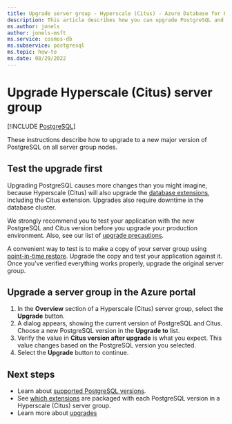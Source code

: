 ```yaml
---
title: Upgrade server group - Hyperscale (Citus) - Azure Database for PostgreSQL
description: This article describes how you can upgrade PostgreSQL and Citus in Azure Database for PostgreSQL - Hyperscale (Citus).
ms.author: jonels
author: jonels-msft
ms.service: cosmos-db
ms.subservice: postgresql
ms.topic: how-to
ms.date: 08/29/2022
---
```


# Upgrade Hyperscale (Citus) server group

[!INCLUDE [PostgreSQL](../includes/appliesto-postgresql.md)]

These instructions describe how to upgrade to a new major version of PostgreSQL
on all server group nodes.

## Test the upgrade first

Upgrading PostgreSQL causes more changes than you might imagine, because
Hyperscale (Citus) will also upgrade the [database
extensions](reference-extensions.md), including the Citus extension. Upgrades
also require downtime in the database cluster.

We strongly recommend you to test your application with the new PostgreSQL and
Citus version before you upgrade your production environment.  Also, see
our list of [upgrade precautions](concepts-upgrade.md).

A convenient way to test is to make a copy of your server group using
[point-in-time restore](concepts-backup.md#restore). Upgrade the
copy and test your application against it. Once you've verified everything
works properly, upgrade the original server group.

## Upgrade a server group in the Azure portal

1. In the **Overview** section of a Hyperscale (Citus) server group, select the
   **Upgrade** button.
1. A dialog appears, showing the current version of PostgreSQL and Citus.
   Choose a new PostgreSQL version in the **Upgrade to** list.
1. Verify the value in **Citus version after upgrade** is what you expect.
   This value changes based on the PostgreSQL version you selected.
1. Select the **Upgrade** button to continue.

## Next steps

* Learn about [supported PostgreSQL versions](reference-versions.md).
* See [which extensions](reference-extensions.md) are packaged with
  each PostgreSQL version in a Hyperscale (Citus) server group.
* Learn more about [upgrades](concepts-upgrade.md)
